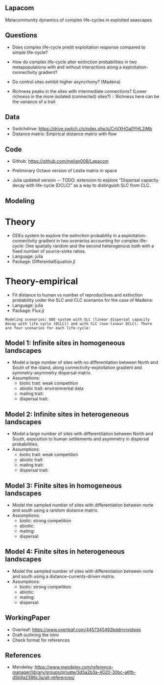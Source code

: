 ## Lapacom
Metacommunity dynamics of complex life-cycles in exploited seascapes

## Questions

* Does complex life-cycle predit exploitation response compared to simple life-cycle?

* How do complex life-cycle alter extinction probabilities in two metapopulations with and without interactions along a exploitation-connectivity gradient?

* Do control sites exhibit higher asyncrhony? (Madeira)

* Richness peaks in the sites with intermediate connections? (Lower richness in the more isolated (connected) sites?) :: Richness here can be the variance of a trait

## Data

* Switchdrive: https://drive.switch.ch/index.php/s/CnVXHOa0YHL2iMb
* Distance matrix: Empirical distance matrix with flow 
        
## Code 

* Github: https://github.com/melian009/Lapacom

* Preliminary Octave version of Leslie matrix in space 
* Julia updated version -- TODO: extension to explore "Dispersal capacity decay with life-cycle (DCLC)" as a way to distinguish SLC from CLC.                                                                                                                                                    

## Modeling

# Theory
* ODEs system to explore the extinction probability in a exploitation-connectivity gradient in two scenarios accounting for complex life-cycle: One spatially random and the second heterogenous both with a fixed number of source-sinks ratios. 
* Language: julia
* Package: DifferentialEquation.jl

# Theory-empirical
* Fit distance to human vs number of reproductives and extinction probability under the SLC and CLC scenarios for the case of Madeira:
* Language: julia
* Package: Flux.jl

```
Modeling scenarios: ODE system with SLC (linear dispersal capacity decay with life cycle (DCLC)) and with CLC (non-linear DCLC). There are four scenarios for each life-cycle:
```

## Model 1: Infinite sites in homogeneous landscapes
* Model a large number of sites with no differentiation between North and South of the island, along connectivity-exploitation gradient and symmetry-asymmetry dispersal matrix. 
* Assumptions:
  * biotic trait: weak competition
  * abiotic trait: environmental data 
  * mating trait: 
  * dispersal trait:

## Model 2: Infinite sites in heterogeneous landscapes 
* Model a large number of sites with differentitation between North and South, exposition to human settlements and asymmetry in dispersal probabilities.
* Assumptions:
  * biotic trait: weak competition
  * abiotic trait: 
  * mating trait: 
  * dispersal trait:

## Model 3: Finite sites in homogeneous landscapes 
* Model the sampled number of sites with differentiation between norte and south using a random distance matrix.
* Assumptions:
  * biotic: strong competition
  * abiotic: 
  * mating:
  * dispersal:

## Model 4: Finite sites in heterogeneous landscapes
* Model the sampled number of sites with differentiation between norte and south using a distance-currents-driven matrix.
* Assumptions:
  * biotic: strong competition
  * abiotic: 
  * mating:
  * dispersal: 


## WorkingPaper

* Overleaf: https://www.overleaf.com/4457345492bddrnnxtdpqs
* Draft outlining the intro 
* Check format for references

## References

* Mendeley: https://www.mendeley.com/reference-manager/library/groups/private/3d5a2b3a-4020-30bc-a6fb-d5b9a2386c3a/all-references/
